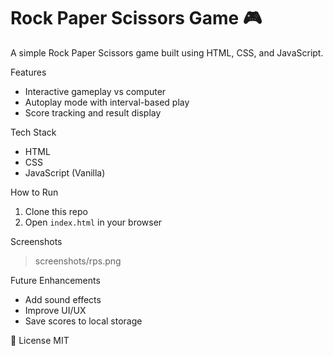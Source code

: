 # Rock Paper Scissors Game 🎮

A simple Rock Paper Scissors game built using HTML, CSS, and JavaScript.

Features
- Interactive gameplay vs computer
- Autoplay mode with interval-based play
- Score tracking and result display

Tech Stack
- HTML
- CSS
- JavaScript (Vanilla)

How to Run
1. Clone this repo
2. Open `index.html` in your browser

Screenshots
> screenshots/rps.png

Future Enhancements
- Add sound effects
- Improve UI/UX
- Save scores to local storage

📄 License
MIT
